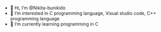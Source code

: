 - 👋 Hi, I’m @Nikita-bunikido
- 👀 I’m interested in C programming language, Visual studio code, C++ programming language
- 🌱 I’m currently learning programming in C
